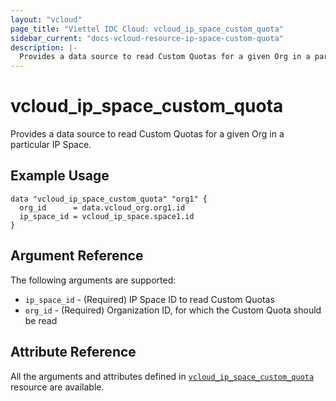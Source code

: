 ```yaml
---
layout: "vcloud"
page_title: "Viettel IDC Cloud: vcloud_ip_space_custom_quota"
sidebar_current: "docs-vcloud-resource-ip-space-custom-quota"
description: |-
  Provides a data source to read Custom Quotas for a given Org in a particular IP Space.
---
```


# vcloud\_ip\_space\_custom\_quota

Provides a data source to read Custom Quotas for a given Org in a particular IP Space.

## Example Usage

```hcl
data "vcloud_ip_space_custom_quota" "org1" {
  org_id      = data.vcloud_org.org1.id
  ip_space_id = vcloud_ip_space.space1.id
}
```

## Argument Reference

The following arguments are supported:

* `ip_space_id` - (Required) IP Space ID to read Custom Quotas
* `org_id` - (Required) Organization ID, for which the Custom Quota should be read

## Attribute Reference

All the arguments and attributes defined in
[`vcloud_ip_space_custom_quota`](/providers/vmware/vcloud/latest/docs/resources/ip_space_custom_quota)
resource are available.
